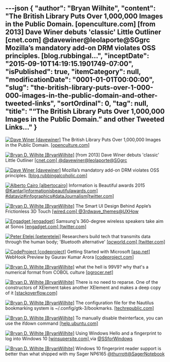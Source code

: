 ---json
{
  "author": "Bryan Wilhite",
  "content": "The British Library Puts Over 1,000,000 Images in the Public Domain. [openculture.com]  [from 2013] Dave Winer debuts 'classic' Little Outliner [cnet.com] @davewiner@leolaporte@SGgrc Mozilla’s mandatory add-on DRM violates OSS principles. [blog.rubbingal...",
  "inceptDate": "2015-09-10T14:19:15.1901749-07:00",
  "isPublished": true,
  "itemCategory": null,
  "modificationDate": "0001-01-01T00:00:00",
  "slug": "the-british-library-puts-over-1-000-000-images-in-the-public-domain-and-other-tweeted-links",
  "sortOrdinal": 0,
  "tag": null,
  "title": "“The British Library Puts Over 1,000,000 Images in the Public Domain.” and other Tweeted Links…"
}
---

[<img alt="Dave Winer [davewiner]" src="https://songhay.blob.core.windows.net/shared-social-twitter/davewiner.jpeg">](http://t.co/fuxogiHMsn "Dave Winer [davewiner]") The British Library Puts Over 1,000,000 Images in the Public Domain. [[openculture.com] ](http://www.openculture.com/2015/09/the-british-library-puts-over-1000000-images-in-the-public-domain-a-deeper-dive-into-the-collection.html)

[<img alt="Bryan D. Wilhite [BryanWilhite]" src="https://songhay.blob.core.windows.net/shared-social-twitter/BryanWilhite.jpeg">](http://t.co/UNdqV0Z1zz "Bryan D. Wilhite [BryanWilhite]") [from 2013] Dave Winer debuts 'classic' Little Outliner [[cnet.com] ](http://www.cnet.com/news/dave-winer-debuts-classic-little-outliner/)[@davewiner](http://twitter.com/davewiner)[@leolaporte](http://twitter.com/leolaporte)[@SGgrc](http://twitter.com/SGgrc)

[<img alt="Dave Winer [davewiner]" src="https://songhay.blob.core.windows.net/shared-social-twitter/davewiner.jpeg">](http://t.co/fuxogiHMsn "Dave Winer [davewiner]") Mozilla’s mandatory add-on DRM violates OSS principles. [[blog.rubbingalcoholic.com] ](http://blog.rubbingalcoholic.com/post/110743007958/mozillas-mandatory-add-on-drm-violates-oss)

[<img alt="Alberto Cairo [albertocairo]" src="https://songhay.blob.core.windows.net/shared-social-twitter/albertocairo.jpeg">](http://t.co/3DoWYuPu "Alberto Cairo [albertocairo]") Information is Beautiful awards 2015 [@Kantar](http://twitter.com/Kantar)[[informationisbeautifulawards.com] ](http://www.informationisbeautifulawards.com/awards/2015)[#dataviz](http://search.twitter.com/search?q=%23dataviz)[#infographics](http://search.twitter.com/search?q=%23infographics)[#dataJournalism](http://search.twitter.com/search?q=%23dataJournalism)[[twitter.com] ](https://twitter.com/albertocairo/status/640947186059112448/photo/1)

[<img alt="Bryan D. Wilhite [BryanWilhite]" src="https://songhay.blob.core.windows.net/shared-social-twitter/BryanWilhite.jpeg">](http://t.co/UNdqV0Z1zz "Bryan D. Wilhite [BryanWilhite]") The Smart UI Design Behind Apple’s Frictionless 3D Touch [[wired.com] ](http://www.wired.com/2015/09/the-ui-of-3d-touch/)[@3rdwave_themes](http://twitter.com/3rdwave_themes)[@UXHow](http://twitter.com/UXHow)

[<img alt="Engadget [engadget]" src="https://songhay.blob.core.windows.net/shared-social-twitter/engadget.jpg">](http://t.co/sPqsSwCij5 "Engadget [engadget]") Samsung's 360-degree wireless speakers take aim at Sonos [[engadget.com] ](http://www.engadget.com/2015/09/06/samsung-360-degree-wireless-speakers/)[[twitter.com] ](https://twitter.com/engadget/status/640600370201382912/photo/1)

[<img alt="Peter Etelej [peteretelej]" src="https://songhay.blob.core.windows.net/shared-social-twitter/peteretelej.jpg">](https://t.co/nfa7jXUJzr "Peter Etelej [peteretelej]") Researchers build tech that transmits data through the human body; 'Bluetooth alternative' [[pcworld.com] ](http://www.pcworld.com/article/2979711/internet-of-things/for-future-wearables-the-network-could-be-you.html)[[twitter.com] ](https://twitter.com/peteretelej/status/640598341357846528/photo/1)

[<img alt="CodeProject [codeproject]" src="https://songhay.blob.core.windows.net/shared-social-twitter/codeproject.png">](http://t.co/4uZjbAWyZS "CodeProject [codeproject]") Getting Started with Microsoft [[asp.net] ](http://www.asp.net/) WebHook Preview by Gaurav Kumar Arora [[codeproject.com] ](http://www.codeproject.com/Articles/1028439/Getting-Started-with-Microsoft-ASP-NET-WebHook-Pre)

[<img alt="Bryan D. Wilhite [BryanWilhite]" src="https://songhay.blob.core.windows.net/shared-social-twitter/BryanWilhite.jpeg">](http://t.co/UNdqV0Z1zz "Bryan D. Wilhite [BryanWilhite]") what the hell is 99V9? why that's a numerical format from COBOL culture [[pgrocer.net] ](http://www.pgrocer.net/Cis12/cobol3.html)

[<img alt="Bryan D. Wilhite [BryanWilhite]" src="https://songhay.blob.core.windows.net/shared-social-twitter/BryanWilhite.jpeg">](http://t.co/UNdqV0Z1zz "Bryan D. Wilhite [BryanWilhite]") There is no need to reparse. One of the constructors of XElement takes another XElement and makes a deep copy of it [[stackoverflow.com] ](http://stackoverflow.com/questions/209595/how-do-i-do-a-deep-copy-of-an-element-in-linq-to-xml)

[<img alt="Bryan D. Wilhite [BryanWilhite]" src="https://songhay.blob.core.windows.net/shared-social-twitter/BryanWilhite.jpeg">](http://t.co/UNdqV0Z1zz "Bryan D. Wilhite [BryanWilhite]") The configuration file for the Nautilus bookmarking system is ~/.config/gtk-3/bookmarks. [[techrepublic.com] ](http://www.techrepublic.com/blog/linux-and-open-source/how-to-manage-bookmarks-in-nautilus/)

[<img alt="Bryan D. Wilhite [BryanWilhite]" src="https://songhay.blob.core.windows.net/shared-social-twitter/BryanWilhite.jpeg">](http://t.co/UNdqV0Z1zz "Bryan D. Wilhite [BryanWilhite]") To manually disable theinterface, you can use the ifdown command [[help.ubuntu.com] ](https://help.ubuntu.com/lts/serverguide/network-configuration.html)

[<img alt="Bryan D. Wilhite [BryanWilhite]" src="https://songhay.blob.core.windows.net/shared-social-twitter/BryanWilhite.jpeg">](http://t.co/UNdqV0Z1zz "Bryan D. Wilhite [BryanWilhite]") Using Windows Hello and a fingerprint to log into Windows 10 [[winsupersite.com] ](http://winsupersite.com/windows-10/using-windows-hello-and-fingerprint-log-windows-10) via [@SSforWindows](http://twitter.com/SSforWindows)

[<img alt="Bryan D. Wilhite [BryanWilhite]" src="https://songhay.blob.core.windows.net/shared-social-twitter/BryanWilhite.jpeg">](http://t.co/UNdqV0Z1zz "Bryan D. Wilhite [BryanWilhite]") Windows 10 fingerprint reader support is better than what shipped with my Sager NP6165 [@thurrott](http://twitter.com/thurrott)[@SagerNotebook](http://twitter.com/SagerNotebook)
